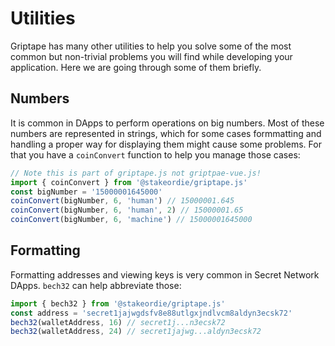 # Utilities

Griptape has many other utilities to help you solve some of the most common but non-trivial problems you will find while
developing your application. Here we are going through some of them briefly.

## Numbers

It is common in DApps to perform operations on big numbers. Most of these numbers are represented in strings, which for
some cases formmatting and handling a proper way for displaying them might cause some problems. For that you have
a `coinConvert` function to help you manage those cases:

```js
// Note this is part of griptape.js not griptpae-vue.js!
import { coinConvert } from '@stakeordie/griptape.js'
const bigNumber = '15000001645000'
coinConvert(bigNumber, 6, 'human') // 15000001.645
coinConvert(bigNumber, 6, 'human', 2) // 15000001.65
coinConvert(bigNumber, 6, 'machine') // 15000001645000
```

## Formatting

Formatting addresses and viewing keys is very common in Secret Network DApps. `bech32` can help abbreviate those:

```js
import { bech32 } from '@stakeordie/griptape.js'
const address = 'secret1jajwgdsfv8e88utlgxjndlvcm8aldyn3ecsk72'
bech32(walletAddress, 16) // secret1j...n3ecsk72
bech32(walletAddress, 24) // secret1jajwg...aldyn3ecsk72
```

